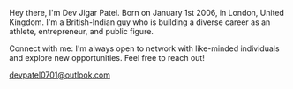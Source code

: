 Hey there, I'm Dev Jigar Patel. Born on January 1st 2006, in London, United Kingdom. I'm a British-Indian guy who is building a diverse career as an athlete, entrepreneur, and public figure.

Connect with me: I'm always open to network with like-minded individuals and explore new opportunities. Feel free to reach out!

devpatel0701@outlook.com

